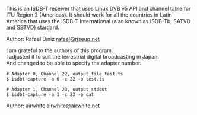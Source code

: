 This is an ISDB-T receiver that uses Linux DVB v5 API and channel table for ITU Region 2 (Americas).
It should work for all the countries in Latin America that uses the ISDB-T International (also known as ISDB-Tb, SATVD and SBTVD) stardard.

Author: Rafael Diniz <rafael@riseup.net>

I am grateful to the authors of this program.  
I adjusted it to suit the terrestrial digital broadcasting in Japan.  
And changed to be able to specify the adapter number.
~~~
# Adapter 0, Channel 22, output file test.ts
$ isdbt-capture -a 0 -c 22 -o test.ts

# Adapter 1, Channel 23, output stdout
$ isdbt-capture -a 1 -c 23 -p cat
~~~
Author: airwhite <airwhite@airwhite.net>
